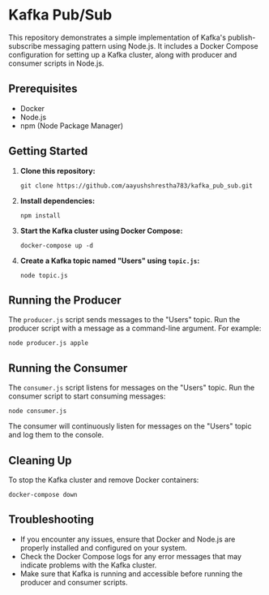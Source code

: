 # Kafka Pub/Sub

This repository demonstrates a simple implementation of Kafka's publish-subscribe messaging pattern using Node.js. It includes a Docker Compose configuration for setting up a Kafka cluster, along with producer and consumer scripts in Node.js.

## Prerequisites

- Docker
- Node.js
- npm (Node Package Manager)

## Getting Started

1. **Clone this repository:**

   ```
   git clone https://github.com/aayushshrestha783/kafka_pub_sub.git
   ```

2. **Install dependencies:**

   ```
   npm install
   ```

3. **Start the Kafka cluster using Docker Compose:**

   ```
   docker-compose up -d
   ```

4. **Create a Kafka topic named "Users" using `topic.js`:**

   ```
   node topic.js
   ```

## Running the Producer

The `producer.js` script sends messages to the "Users" topic. Run the producer script with a message as a command-line argument. For example:

```
node producer.js apple
```

## Running the Consumer

The `consumer.js` script listens for messages on the "Users" topic. Run the consumer script to start consuming messages:

```
node consumer.js
```

The consumer will continuously listen for messages on the "Users" topic and log them to the console.

## Cleaning Up

To stop the Kafka cluster and remove Docker containers:

```
docker-compose down
```

## Troubleshooting

- If you encounter any issues, ensure that Docker and Node.js are properly installed and configured on your system.
- Check the Docker Compose logs for any error messages that may indicate problems with the Kafka cluster.
- Make sure that Kafka is running and accessible before running the producer and consumer scripts.
